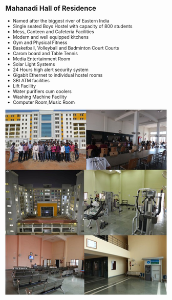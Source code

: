 ## Mahanadi Hall of Residence

* Named after the biggest river of Eastern India
* Single seated Boys Hostel with capacity of 800 students
* Mess, Canteen and Cafeteria Facilities
* Modern and well equipped kitchens
* Gym and Physical Fitness
* Basketball, Volleyball and Badminton Court Courts
* Carom board and Table Tennis
* Media Entertainment Room
* Solar Light Systems
* 24 Hours high alert security system
* Gigabit Ethernet to individual hostel rooms
* SBI ATM facilities
* Lift Facility
* Water purifiers cum coolers
* Washing Machine Facility
* Computer Room,Music Room

![alt text](/misc/pics/mhr.jpg)
